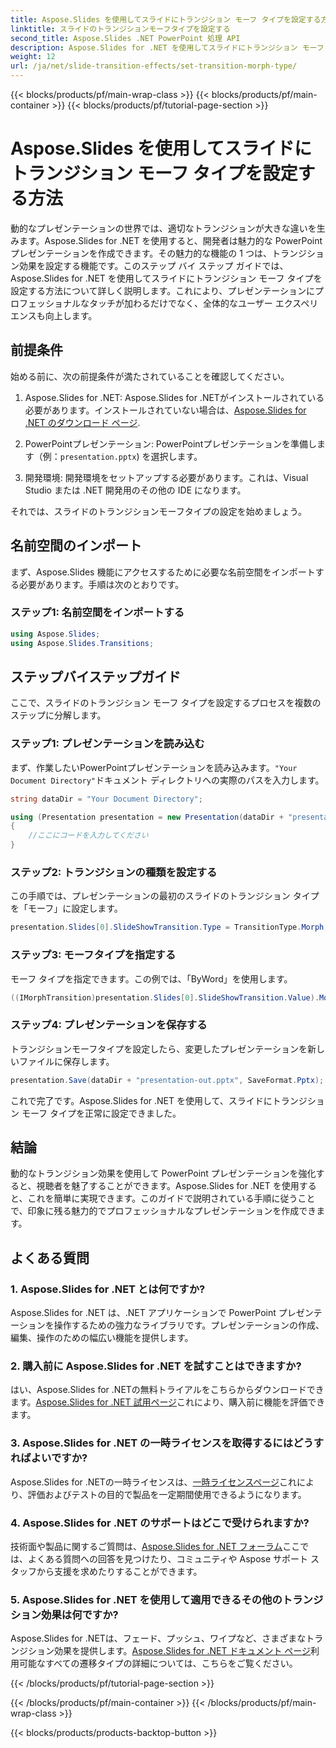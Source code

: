 ```yaml
---
title: Aspose.Slides を使用してスライドにトランジション モーフ タイプを設定する方法
linktitle: スライドのトランジションモーフタイプを設定する
second_title: Aspose.Slides .NET PowerPoint 処理 API
description: Aspose.Slides for .NET を使用してスライドにトランジション モーフ タイプを設定する方法を学びます。コード例付きのステップ バイ ステップ ガイド。今すぐプレゼンテーションを強化しましょう。
weight: 12
url: /ja/net/slide-transition-effects/set-transition-morph-type/
---
```


{{< blocks/products/pf/main-wrap-class >}}
{{< blocks/products/pf/main-container >}}
{{< blocks/products/pf/tutorial-page-section >}}

# Aspose.Slides を使用してスライドにトランジション モーフ タイプを設定する方法


動的なプレゼンテーションの世界では、適切なトランジションが大きな違いを生みます。Aspose.Slides for .NET を使用すると、開発者は魅力的な PowerPoint プレゼンテーションを作成できます。その魅力的な機能の 1 つは、トランジション効果を設定する機能です。このステップ バイ ステップ ガイドでは、Aspose.Slides for .NET を使用してスライドにトランジション モーフ タイプを設定する方法について詳しく説明します。これにより、プレゼンテーションにプロフェッショナルなタッチが加わるだけでなく、全体的なユーザー エクスペリエンスも向上します。

## 前提条件

始める前に、次の前提条件が満たされていることを確認してください。

1.  Aspose.Slides for .NET: Aspose.Slides for .NETがインストールされている必要があります。インストールされていない場合は、[Aspose.Slides for .NET のダウンロード ページ](https://releases.aspose.com/slides/net/).

2.  PowerPointプレゼンテーション: PowerPointプレゼンテーションを準備します（例：`presentation.pptx`) を選択します。

3. 開発環境: 開発環境をセットアップする必要があります。これは、Visual Studio または .NET 開発用のその他の IDE になります。

それでは、スライドのトランジションモーフタイプの設定を始めましょう。

## 名前空間のインポート

まず、Aspose.Slides 機能にアクセスするために必要な名前空間をインポートする必要があります。手順は次のとおりです。

### ステップ1: 名前空間をインポートする

```csharp
using Aspose.Slides;
using Aspose.Slides.Transitions;
```

## ステップバイステップガイド

ここで、スライドのトランジション モーフ タイプを設定するプロセスを複数のステップに分解します。

### ステップ1: プレゼンテーションを読み込む

まず、作業したいPowerPointプレゼンテーションを読み込みます。`"Your Document Directory"`ドキュメント ディレクトリへの実際のパスを入力します。

```csharp
string dataDir = "Your Document Directory";

using (Presentation presentation = new Presentation(dataDir + "presentation.pptx"))
{
    //ここにコードを入力してください
}
```

### ステップ2: トランジションの種類を設定する

この手順では、プレゼンテーションの最初のスライドのトランジション タイプを「モーフ」に設定します。

```csharp
presentation.Slides[0].SlideShowTransition.Type = TransitionType.Morph;
```

### ステップ3: モーフタイプを指定する

モーフ タイプを指定できます。この例では、「ByWord」を使用します。

```csharp
((IMorphTransition)presentation.Slides[0].SlideShowTransition.Value).MorphType = TransitionMorphType.ByWord;
```

### ステップ4: プレゼンテーションを保存する

トランジションモーフタイプを設定したら、変更したプレゼンテーションを新しいファイルに保存します。

```csharp
presentation.Save(dataDir + "presentation-out.pptx", SaveFormat.Pptx);
```

これで完了です。Aspose.Slides for .NET を使用して、スライドにトランジション モーフ タイプを正常に設定できました。

## 結論

動的なトランジション効果を使用して PowerPoint プレゼンテーションを強化すると、視聴者を魅了することができます。Aspose.Slides for .NET を使用すると、これを簡単に実現できます。このガイドで説明されている手順に従うことで、印象に残る魅力的でプロフェッショナルなプレゼンテーションを作成できます。

## よくある質問

### 1. Aspose.Slides for .NET とは何ですか?

Aspose.Slides for .NET は、.NET アプリケーションで PowerPoint プレゼンテーションを操作するための強力なライブラリです。プレゼンテーションの作成、編集、操作のための幅広い機能を提供します。

### 2. 購入前に Aspose.Slides for .NET を試すことはできますか?

はい、Aspose.Slides for .NETの無料トライアルをこちらからダウンロードできます。[Aspose.Slides for .NET 試用ページ](https://releases.aspose.com/)これにより、購入前に機能を評価できます。

### 3. Aspose.Slides for .NET の一時ライセンスを取得するにはどうすればよいですか?

 Aspose.Slides for .NETの一時ライセンスは、[一時ライセンスページ](https://purchase.aspose.com/temporary-license/)これにより、評価およびテストの目的で製品を一定期間使用できるようになります。

### 4. Aspose.Slides for .NET のサポートはどこで受けられますか?

技術面や製品に関するご質問は、[Aspose.Slides for .NET フォーラム](https://forum.aspose.com/)ここでは、よくある質問への回答を見つけたり、コミュニティや Aspose サポート スタッフから支援を求めたりすることができます。

### 5. Aspose.Slides for .NET を使用して適用できるその他のトランジション効果は何ですか?

 Aspose.Slides for .NETは、フェード、プッシュ、ワイプなど、さまざまなトランジション効果を提供します。[Aspose.Slides for .NET ドキュメント ページ](https://reference.aspose.com/slides/net/)利用可能なすべての遷移タイプの詳細については、こちらをご覧ください。


{{< /blocks/products/pf/tutorial-page-section >}}

{{< /blocks/products/pf/main-container >}}
{{< /blocks/products/pf/main-wrap-class >}}

{{< blocks/products/products-backtop-button >}}
